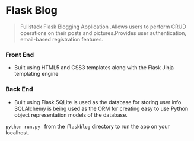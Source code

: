 # Flask Blog
>Fullstack Flask Blogging Application .Allows users to perform CRUD operations on their posts and pictures.Provides user authentication, email-based registration features.

### Front End
* Built using HTML5 and CSS3 templates along with the Flask Jinja templating engine

### Back End
* Built using Flask.SQLite is used as the database for storing user info. SQLAlchemy is being used as the ORM for creating easy to use Python object representation models of the database.


```python run.py ``` from the ```flaskblog``` directory to run the app on your localhost.
